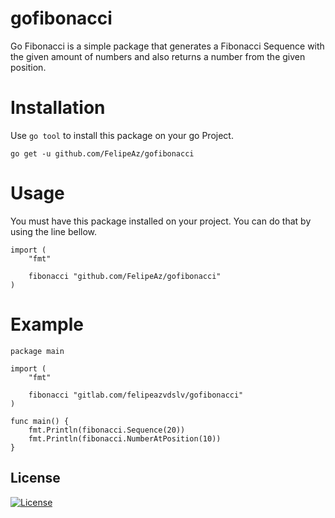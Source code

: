 # gofibonacci
Go Fibonacci is a simple package that generates a Fibonacci Sequence with the given amount of numbers and also returns a number from the given position.

# Installation
Use `go tool` to install this package on your go Project.

`go get -u github.com/FelipeAz/gofibonacci`

# Usage
You must have this package installed on your project. You can do that by using the line bellow.
```
import (
	"fmt"

	fibonacci "github.com/FelipeAz/gofibonacci"
)
```

# Example
```
package main

import (
	"fmt"

	fibonacci "gitlab.com/felipeazvdslv/gofibonacci"
)

func main() {
	fmt.Println(fibonacci.Sequence(20))
	fmt.Println(fibonacci.NumberAtPosition(10))
}
```

## License
[![License](https://img.shields.io/badge/License-MIT-yellow.svg?style=flat)](LICENSE)

